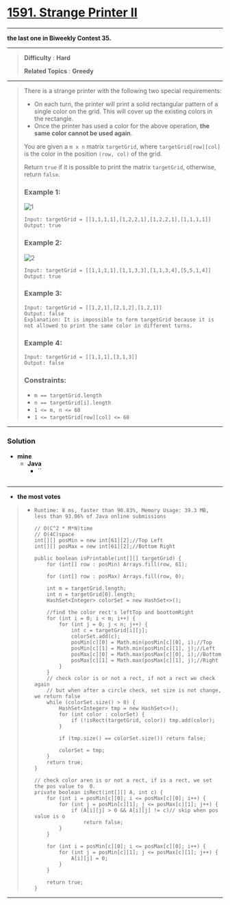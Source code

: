 # [1591. Strange Printer II](https://leetcode.com/problems/strange-printer-ii/)

---

**the last one in Biweekly Contest 35.**

---

> **Difficulty** : **Hard**
>
> **Related Topics** : **Greedy**

---

> There is a strange printer with the following two special requirements:
> * On each turn, the printer will print a solid rectangular pattern of a single color on the grid. This will cover up the existing colors in the rectangle.
> * Once the printer has used a color for the above operation, **the same color cannot be used again**.
>
> You are given a `m x n` matrix `targetGrid`, where `targetGrid[row][col]` is the color in the position `(row, col)` of the grid.
>
> Return `true` if it is possible to print the matrix `targetGrid`, otherwise, return `false`.
>
>
> ### Example 1:
> ![1](https://assets.leetcode.com/uploads/2020/08/15/sample_1_1929.png)
> ```
> Input: targetGrid = [[1,1,1,1],[1,2,2,1],[1,2,2,1],[1,1,1,1]]
> Output: true
> ```
>
> ### Example 2:
> ![2](https://assets.leetcode.com/uploads/2020/08/15/sample_2_1929.png)
> ```
> Input: targetGrid = [[1,1,1,1],[1,1,3,3],[1,1,3,4],[5,5,1,4]]
> Output: true
> ```
>
> ### Example 3:
> ```
> Input: targetGrid = [[1,2,1],[2,1,2],[1,2,1]]
> Output: false
> Explanation: It is impossible to form targetGrid because it is not allowed to print the same color in different turns.
> ```
>
> ### Example 4:
> ```
> Input: targetGrid = [[1,1,1],[3,1,3]]
> Output: false
> ```
>
> ### Constraints:
> * `m == targetGrid.length`
> * `n == targetGrid[i].length`
> * `1 <= m, n <= 60`
> * `1 <= targetGrid[row][col] <= 60`

---


### Solution
* **mine**
  * **Java**
    * ``
      ```

      ```

---


* **the most votes**
>  * `Runtime: 8 ms, faster than 90.83%, Memory Usage: 39.3 MB, less than 93.06% of Java online submissions`
>    ```
>    // O(C^2 * M*N)time
>    // O(4C)space
>    int[][] posMin = new int[61][2];//Top Left
>    int[][] posMax = new int[61][2];//Bottom Right
>
>    public boolean isPrintable(int[][] targetGrid) {
>        for (int[] row : posMin) Arrays.fill(row, 61);
>
>        for (int[] row : posMax) Arrays.fill(row, 0);
>
>        int m = targetGrid.length;
>        int n = targetGrid[0].length;
>        HashSet<Integer> colorSet = new HashSet<>();
>
>        //find the color rect's leftTop and boottomRight
>        for (int i = 0; i < m; i++) {
>            for (int j = 0; j < n; j++) {
>                int c = targetGrid[i][j];
>                colorSet.add(c);
>                posMin[c][0] = Math.min(posMin[c][0], i);//Top
>                posMin[c][1] = Math.min(posMin[c][1], j);//Left
>                posMax[c][0] = Math.max(posMax[c][0], i);//Bottom
>                posMax[c][1] = Math.max(posMax[c][1], j);//Right
>            }
>        }
>        // check color is or not a rect, if not a rect we check again
>        // but when after a circle check, set size is not change,  we return false
>        while (colorSet.size() > 0) {
>            HashSet<Integer> tmp = new HashSet<>();
>            for (int color : colorSet) {
>                if (!isRect(targetGrid, color)) tmp.add(color);
>            }
>
>            if (tmp.size() == colorSet.size()) return false;
>
>            colorSet = tmp;
>        }
>        return true;
>    }
>
>    // check color aren is or not a rect, if is a rect, we set the pos value to  0.
>    private boolean isRect(int[][] A, int c) {
>        for (int i = posMin[c][0]; i <= posMax[c][0]; i++) {
>            for (int j = posMin[c][1]; j <= posMax[c][1]; j++) {
>                if (A[i][j] > 0 && A[i][j] != c)// skip when pos value is o
>                    return false;
>            }
>        }
>
>        for (int i = posMin[c][0]; i <= posMax[c][0]; i++) {
>            for (int j = posMin[c][1]; j <= posMax[c][1]; j++) {
>                A[i][j] = 0;
>            }
>        }
>
>        return true;
>    }
>    ```

---


